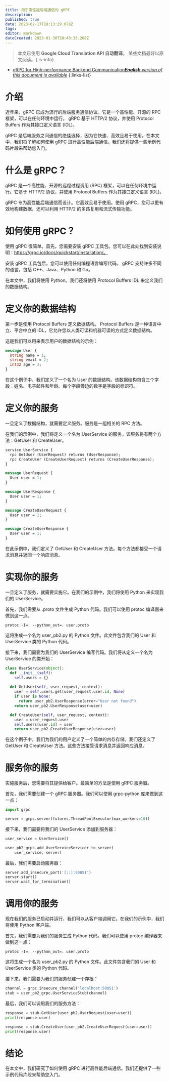 ```yaml
---
title: 用于高性能后端通信的 gRPC
description: 
published: true
date: 2023-02-17T18:13:29.078Z
tags: 
editor: markdown
dateCreated: 2023-01-30T20:43:33.208Z
---
```


> 本文已使用 **Google Cloud Translation API 自动翻译**。
某些文档最好以原文阅读。{.is-info}
- [gRPC for High-performance Backend Communication***English** version of this document is available*](/en/Knowledge-base/Backend/grpc-for-high-performance-backend-communication)
{.links-list}


# 介绍

近年来，gRPC 已成为流行的后端服务通信协议。它是一个高性能、开源的 RPC 框架，可以在任何环境中运行。 gRPC 基于 HTTP/2 协议，并使用 Protocol Buffers 作为其接口定义语言 (IDL)。

gRPC 是后端服务之间通信的绝佳选择，因为它快速、高效且易于使用。在本文中，我们将了解如何使用 gRPC 进行高性能后端通信。我们还将提供一些示例代码片段来帮助您入门。

# 什么是 gRPC？

gRPC 是一个高性能、开源的远程过程调用 (RPC) 框架，可以在任何环境中运行。它基于 HTTP/2 协议，并使用 Protocol Buffers 作为其接口定义语言 (IDL)。

gRPC 专为高性能后端通信而设计。它高效且易于使用。使用 gRPC，您可以更有效地构建数据，还可以利用 HTTP/2 的多路复用和流式传输功能。

# 如何使用 gRPC？

使用 gRPC 很简单。首先，您需要安装 gRPC 工具包。您可以在此处找到安装说明：https://grpc.io/docs/quickstart/installation/。

安装 gRPC 工具包后，您可以使用任何编程语言编写代码。 gRPC 支持许多不同的语言，包括 C++、Java、Python 和 Go。

在本文中，我们将使用 Python。我们还将使用 Protocol Buffers IDL 来定义我们的数据结构。

# 定义你的数据结构

第一步是使用 Protocol Buffers 定义数据结构。 Protocol Buffers 是一种语言中立、平台中立的 IDL，它允许您以人类可读和机器可读的方式定义数据结构。

这是我们可以用来表示用户的数据结构的示例：

```protobuf
message User {
  string name = 1;
  string email = 2;
  int32 age = 3;
}
```

在这个例子中，我们定义了一个名为 User 的数据结构。该数据结构包含三个字段：姓名、电子邮件和年龄。每个字段旁边的数字是字段的标识符。

# 定义你的服务

一旦定义了数据结构，就需要定义服务。服务是一组相关的 RPC 方法。

在我们的示例中，我们将定义一个名为 UserService 的服务。该服务将有两个方法：GetUser 和 CreateUser。

```protobuf
service UserService {
  rpc GetUser (UserRequest) returns (UserResponse);
  rpc CreateUser (CreateUserRequest) returns (CreateUserResponse);
}

message UserRequest {
  User user = 1;
}

message UserResponse {
  User user = 1;
}

message CreateUserRequest {
  User user = 1;
}

message CreateUserResponse {
  User user = 1;
}
```

在此示例中，我们定义了 GetUser 和 CreateUser 方法。每个方法都接受一个请求消息并返回一个响应消息。

# 实现你的服务

一旦定义了服务，就需要实施它。在我们的示例中，我们将使用 Python 来实现我们的 UserService。

首先，我们需要从 .proto 文件生成 Python 代码。我们可以使用 protoc 编译器来做到这一点。

```
protoc -I=. --python_out=. user.proto
```

这将生成一个名为 user_pb2.py 的 Python 文件。此文件包含我们的 User 和 UserService 类的 Python 代码。

接下来，我们需要为我们的 UserService 编写代码。我们将从定义一个名为 UserService 的类开始：

```python
class UserService(object):
  def __init__(self):
    self.users = {}
    
  def GetUser(self, user_request, context):
    user = self.users.get(user_request.user.id, None)
    if user is None:
      return user_pb2.UserResponse(error="User not found")
    return user_pb2.UserResponse(user=user)

  def CreateUser(self, user_request, context):
    user = user_request.user
    self.users[user.id] = user
    return user_pb2.CreateUserResponse(user=user)
```

在这个例子中，我们为我们的用户定义了一个简单的内存存储。我们还定义了 GetUser 和 CreateUser 方法。这些方法接受请求消息并返回响应消息。

# 服务你的服务

实施服务后，您需要将其提供给客户。最简单的方法是使用 gRPC 服务器。

首先，我们需要创建一个 gRPC 服务器。我们可以使用 grpc-python 库来做到这一点：

```python
import grpc

server = grpc.server(futures.ThreadPoolExecutor(max_workers=10))
```

接下来，我们需要将我们的 UserService 添加到服务器：

```python
user_service = UserService()

user_pb2_grpc.add_UserServiceServicer_to_server(
    user_service, server)
```

最后，我们需要启动服务器：

```python
server.add_insecure_port('[::]:50051')
server.start()
server.wait_for_termination()
```

# 调用你的服务

现在我们的服务已启动并运行，我们可以从客户端调用它。在我们的示例中，我们将使用 Python 客户端。

首先，我们需要为我们的服务生成 Python 代码。我们可以使用 protoc 编译器来做到这一点：

```
protoc -I=. --python_out=. user.proto
```

这将生成一个名为 user_pb2.py 的 Python 文件。此文件包含我们的 User 和 UserService 类的 Python 代码。

接下来，我们需要为我们的服务创建一个存根：

```python
channel = grpc.insecure_channel('localhost:50051')
stub = user_pb2_grpc.UserServiceStub(channel)
```

最后，我们可以调用我们的服务方法：

```python
response = stub.GetUser(user_pb2.UserRequest(user=user))
print(response.user)

response = stub.CreateUser(user_pb2.CreateUserRequest(user=user))
print(response.user)
```

# 结论

在本文中，我们研究了如何使用 gRPC 进行高性能后端通信。我们还提供了一些示例代码片段来帮助您入门。